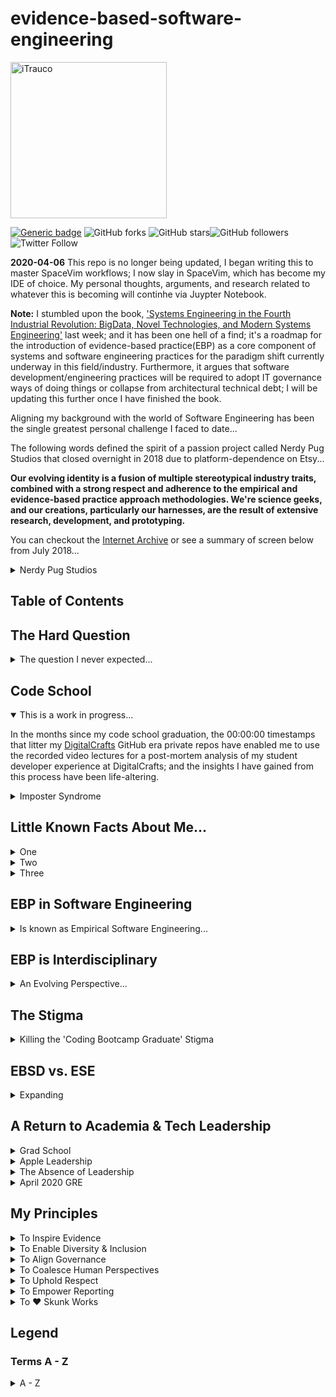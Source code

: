 # evidence-based-software-engineering
<a href="http://trau.co">
<img src="https://github.com/iTrauco/evidence-based-software-engineering/blob/readme-setup/assets/images/ITRAUCO-black.png"
width="250" title="iTrauco" alt="iTrauco"></a>

<!-- BADGES -->
[![Generic badge](https://img.shields.io/badge/iTrauco-EBSD-blue.svg)](https://shields.io/) ![GitHub forks](https://img.shields.io/github/forks/iTrauco/evidence-based-software-engineering?style=social) ![GitHub stars](https://img.shields.io/github/stars/iTrauco/evidence-base-software-engineering?style=social)![GitHub followers](https://img.shields.io/github/followers/iTrauco?label=Follow&style=social) ![Twitter Follow](https://img.shields.io/twitter/follow/iTrauco?style=social)

**2020-04-06** This repo is no longer being updated, I began writing this to master SpaceVim workflows; I now slay in SpaceVim, which has become my IDE of choice. My personal thoughts, arguments, and research related to whatever this is becoming will continhe via Juypter Notebook. 

**Note:** I stumbled upon the book, ['Systems Engineering in the Fourth Industrial Revolution: BigData, Novel Technologies, and Modern Systems Engineering'](https://itrau.co/4THINDUSTRIAL) last week; and it has been one hell of a find; it's a roadmap for the introduction of evidence-based practice(EBP) as a core component of systems and software engineering practices for the paradigm shift currently underway in this field/industry. Furthermore, it argues that software development/engineering practices will be required to adopt IT governance ways of doing things or collapse from architectural technical debt; I will be updating this further once I have finished the book. 


Aligning my background with the world of Software Engineering has been the single greatest personal challenge I faced to date... 

The following words defined the spirit of a passion project called Nerdy Pug Studios that closed overnight in 2018 due to platform-dependence on Etsy... 

**Our evolving identity is a fusion of multiple stereotypical industry traits, combined with a strong respect and adherence to the empirical and evidence-based practice approach methodologies. We're science geeks, and our creations, particularly our harnesses, are the result of extensive research, development, and prototyping.** 

You can checkout the [Internet Archive](https://itrau.co/IA-nps) or see a summary of screen below from July 2018... 
<details><summary>Nerdy Pug Studios</summary>
<p>

<br>
<a href=""><img src="https://github.com/iTrauco/evidence-based-software-engineering/blob/readme-setup/assets/images/nerdy-pug-about.png" title="nerdy-pug-about" alt="nerdy-pug-studios-about"></a>
</br>

</p>
</details>

## Table of Contents



## The Hard Question

<details><summary>The question I never expected...</summary>
<p>

A few days after my code school graduation, I reached out to [Jeff Meyerson](https://www.linkedin.com/in/jeff-meyerson-05275716/), the creator and host of [The Software Engineering Daily(SEDaily) Podcast](https://softwareengineeringdaily.com/) via the shows Slack Channel. 

I have been a devoted listener of this show for three years, in the beginning I understood maybe 20% of what they talked about, but I loved it anyway.   

I just wanted to thank him for the work on does on his podcast, and that I just finished after years of being I could never be a software engineer.  

I love the hard questions he asks on his show, and after congratulating me he asked me a something I wasn't expecting... 

He said... 
```
Now that you can program, what are you going to contribute to the world of software, what impact are you going to have?
```

I never was expecting to be asked such a deep question, and I had no answer, so after a few minutes of silence I said, 'Let me get back to you tomorrow.'

The next day, I still had no answer, so I messaged him and said, " I will have to get back to you on this,'to which  which he replied, 

```
Please do I want to know. 
```

It was his question that sent me on an eight month long journey through empirical and scientific paper research to locate an answer... 

In June of last year, when he asked me this, I knew that I wanted to be a future guest on his show; my goal was to do it within 3 years, so I have about 2 years and 4 months left. 

I still have not replied to him to let him, because I need this repo to outline the next 18 - 24 months as a roadmap to the answer I will give him. 


</p>
</details>

## Code School

<details open><summary>This is a work in progress...</summary>
<p>

In the months since my code school graduation, the 00:00:00 timestamps that litter my [DigitalCrafts](https://digitalcrafts.com) GitHub era private repos have enabled me to use the recorded video lectures for a post-mortem analysis of my student developer experience at DigitalCrafts; and the insights I have gained from this process have been life-altering. 


<details><summary>Imposter Syndrome</summary>
<p>

A few years ago, I started a Masters in Information Systems(IS) but stopped taking classes after completing 1/2 of my program because I was plateaued in my IT career due to an ability to code/program. 

I was always been embarrassed by the BA in General Studies on my resume, so much so that I let the self-doubt of imposter syndrome consume me in my post-DigitalCrafts software industry job search. 

My technical/IT background landed me interviews that most code school grads would have been passed over for by HR/IT Recruiters, and I witnessed firsthand the ‘stigma’ of the ‘coding bootcamp graduate’ stereotype that so many Senior SEs hold. 

This 'stigma' is widespread due to the rise of 'nerd-masculinity' in the field of computer science that occurred in the 1970s to early 1980s as the sector transitioned from a female-dominated one to a male-dominated one, and it remains widespread through senior-level engineering positions in all sectors. 

<details><summary>NETWORKS OF EXCLUSION IN A GENDERED ORGANIZATION IN THE HIGH-TECH INDUSTRY</summary>
<p>

I found the following passage from this [research paper](https://itrau.co/GenderNetworks) particularly insightful on the topic... 

> The masculinization of software and computing occurred later in the 20th century, as again men actively worked to professionalize the field in line with other scientific disciplines, establishing structural and cultural boundaries in ways that excluded women from the field (Misa 2010). Newly-implemented aptitude tests and personality profiling in hiring processes, for example, privileged masculine characteristics. Increasingly specialized job titles and hierarchies distanced high-skilled labor from work seen as low status and routine, offering increased social status, greater autonomy, better pay, and improved opportunities for advancement for men (Ensmenger 2010). As men solidified their hold over computing and engineering, computer culture became associated with “nerds” – young, white, educated men who “tinker” with technology.

> Pages 27 - 28
</p>
</details>
</p>
</details>
</p>
</details>

<!------------------------------------------------>
<!------------------------------------------------>

## Little Known Facts About Me...

<details><summary>One</summary>
<p>

I was a nurse, I graduated from Gordon State College in December 2012 with an Associate of Science in Nursing and immediately passed my NCLEX for my RN license; which I let expire years ago after joining the ranks of Apple corporate. 

I worked professionally as a nurse for a month before quitting, the emotional toll of a career surrounded by illness and death and losing patients every other day was something I could not do. 

The science of modern day nursing education is housed in a school of scientific inquiry and thought known as evidence-based practice(EBP); which requires, at its core, strict and unwavering adherence to the scientific method in the clinical decision making process for the gathering, collection, and analysis of nursing process interventions. 

The human body is viewed as a collection of interconnected systems that, in the absence of homeostatic equilibrium, results from the breakdown of systems over time… 

Blood lab values, toxicology reports, vital signs, urine labs, etc, serve the purpose of providing quantitative data that modern-day nurses interpret based on the presenting signs and symptoms of a patient to determine the best steps to take with the end goal of reestablishing a patients natural homeostatic state. 

</p>
</details>

<details><summary>Two</summary>
<p>

I wanted to go to GA Tech to study computer science, but I am a discalculic; I barely passed College Algebra with a 70. I was essentially told to pick something 'more realistic' that didn't involve the physics and calculus classes required to enter GT as a transfer student. 

What I didn't know at the time, was that my dyscalculia is limited to handwritten numbers and equations on a board, e.g. in the classroom, it doesn't carry over to printed text, numbers, and equations. 

The beauty of code is that doesn't carry over into the domain of vim or IDEs either.

I never struggled with mathematics, I struggled with reading handwritten non-sense on a board during lectures... 
</p>
</details>

<details><summary>Three</summary>
<p>

I entered the world of startups as the ‘Apple’ IT guy at a startup that is now shuttered in the summer of 2017 out of a co-working space I will not disclose the name of…

I won’t go into any granular details, but this place broke me; it was, by far, the most vicious and toxic environment I have ever been in.

I was so committed to making it work and to be viewed as a ‘team player,’ that I allowed myself to be an emotional punching bag for Senior SEs and Project Managers that belittled me to the point of tears some evenings.

Since I had no dedicated space, I came in during the evening hours to set up and ship systems, and it was during these hours that I was subject to this harassment; it was equivalent to that one incident I saw at Apple…

I became so afraid, I lived on eggshells and ‘Don’t shoot I’m not a messenger’ became a phrase I would say if I walked by someone I wasn’t sure of… 

I was in this role for three months, and I have never spoken about it or mentioned it on my resume/LinkedIn because it was an experience I simply wanted to ignore and forget…

</p>
</details>

<!------------------------------------------------>
<!------------------------------------------------>
## EBP in Software Engineering 

<details><summary>Is known as Empirical Software Engineering...</summary>
<p>

Technology, distributed computer systems, coding workflows, networks, etc, are nothing more than interconnected systems that breakdown over time just like the human body, with performance and monitoring metrics/KPIs as the equivalent of toxicology screenings and blood lab values in the operational decisions making process of corrective systems ops interventions. 

Evidence-based practice approach methodologies in the realm of software engineering and design are relatively new concepts, until recently, EBP empiricism simply did not exist in this field. 

I now know that it was this lack of EBP at the heart of my struggles to grasp something as simple as Test Driven Development(TDD); even though I had long demonstrated a technical prowess for the single-direction logic of organizational Domain-Driven Design(DDD) on teams in where the TDD subset of Behavioral Driven Design(BDD) was the norm. 

After months of objective reflection and analysis, I finally located EBP in this field, where is more commonly referred to as Empirical Software Engineering(ESE), but, for the sake of simplicity and habit, I call it Evidence-based Software Design(EBSD). 
</p>
</details>

<!------------------------------------------------>
<!------------------------------------------------>
## EBP is Interdisciplinary

<details><summary>An Evolving Perspective...</summary>
<p>

Four years ago, I wrote the following words in my last undergraduate [research paper](itrau.co/soviettech)...

<details><summary> How Gorbachev's Reforms Synergized the Intentions of the Reagan Doctrine</summary>
<p>

> To highlight the nature of the inefficiencies plaguing the Soviet Union’s industrial capabilities, a review of the technological challenges faced by Gorbachev when he assumed the Office of the General Secretary provides sufficient illustration(Gibbs, 11-14). In 1977, the last year of reliable data, there were an estimated 20,000 computers in the entire Soviet Union, compared to 325,000 in the United States alone(Bailer, 77). It is estimated that by the mid-1980s, there were 25 computers in the United States for every 1 in the Soviet Union, a ratio of 25/1(Bailer, 77).  With a twenty year headstart on research in the newly emerged field of computer science, the West leveraged the power of the microprocessor to automate tasks, calculate vast quantities of data in ever shorter periods of time, and instantly access this information on distributed systems thousands of miles apart through the first computer networks. 

> The United States had unintentionally exploited the artificial existence of Moore’s Law, which dictates, “The capabilities of computers will double every 18 to 24 months(Brock, 34).” Our nation developed the first truly computerized military systems, one such codenamed “ARPANENT(Salus, VIII).” The US even had the audacity to publicly announce what is now popularly referred to as “Project Star Wars(Cort, 77-78),” an idea born from the West’s technological capabilities to place low-earth-orbit satellites in space capable of deflecting Western bound ICBMs(Cort, 78-79). The Soviet Union was in no place to even attempt such a feat, as the rampant technological inadequacies of the USSR culminated in the global embarrassment to the capabilities of the Soviet sciences during the failure of the nuclear power station at Chernobyl in 1986. 

> If there ever was a wakeup call to Soviet leadership, this was it.

</p>
</details>
I understood that runaway technical debt from the failure to automate ‘high-touch’ processes is what led to the collapse of the USSR; modern-day tech firms are operationally no different and just as susceptible to the illusion of stability that unwavering adherence to ‘tradition’  can bring.

<details><summary>Arguments for Empirical Software Engineering Adoption</summary>
<p>

I argue that monolithic ITILv3 driven cultures are the most vulnerable, due to the divisional silos that result from unintentional adherence to industry SOPs that have become relics and artifacts of the past with the rise of AGILE and LEAN ways of doing things in ITILv4.

<details><summary>Empirical Software Engineering: From Discipline to Interdiscipline</summary>
<p>

The following [excerpt](https://itrau.co/gh-ebse2) is the smoking gun I needed to confirm a suspicion, a feeling, a spidey-sense if you will, that the 'high-touch' software discipline of the educational learning model used throughout the 'coding bootcamp' industry has not yet been exposed to EBP in the classroom...

> Although recent developments have improved our empirical understanding of software engineering practices and processes, the current state of evidence is still weak when compared to other more mature fields. A large extent of our everyday practice in software engineering is still governed more by conventional wisdom than it is governed by empirical evidence. This is especially true for the social, cultural, and political aspects of software engineering, such as early stages of development, rendering the inference of robust theories inherently problematic.

> Even though we can observe an increase of empirical studies in the various fields of software engineering research, many studies still do provide either circumstantial evidence by focusing on isolated contexts without taking into account the relation to existing evidence or – worse – they neglect the context completely. The effects are portrayed by Jacobson’s observation in the context of the SEMAT initiative [35]: software engineering is gravely hampered by 
```
1. the prevalence of fads more typical of fashion industry than of an engineering discipline; 

2. the lack of a sound, widely accepted theoretical basis; 

3. the huge number of methods and method variants, with differences little understood and artificially magnified; 

4. the lack of credible experimental evaluation and validation; and finally

5. the split between industry practice and academic research. 
```

[]The consequence of the current situation are best described by Wohlin et al. saying that

```
“
there exists no generally accepted theory in software engineering ... Some laws, hypotheses and conjectures exist, but yet no generally accepted theory
”
```

>As a matter of fact, a large extent of the theories (or theory patterns) we have for software engineering are still transferred from theories in other disciplines (e.g. organisational psychology), sometimes by adopting them, but mostly by transferring them verbatim [37].

> Software engineering itself however is often still governed by folklore turned into facts [38]. Similarly as in other fields before, many theories specific to software engineering emerged from the early times of the discipline where empiricism had no significance at all and where claims by authorities where often treated as facts. One prominent example for such a “fact” is grounded in the wellknown essay by Edsger Dijkstra Go To Statement Considered Harmful [39] from 1968, largely based on reasoning by argument and triggering a public exchange between different scholars via published notes (all considering the previous note as “harmful” itself). Although this exchange fostered an important and fruitful debate in the community at that time, it still remained largely a public exchange between scholars based on reasoning by argument. This did not change until 2015, nearly 50 years lager, when Nagappan et al. [40] published the results of their largescale study analysing C code from GitHub repositories and suggesting that the use of goto statements in practice does not appear to be harmful.
</p>
</details>

Additionally, this applies to countless enterprise technology-first environments, teams, and entire organizations. 

<details><summary>ITILv3 is Legacy</summary>
<p>

ITILv3 is so obsessed with process improvement in the form of written proposals, that metrics and KPIs of any type are never implemented, so the decision-makers in such orgs remain in the dark to their actual state of tech.

The adoption of evidence-based practice approach methodologies as a key component of organizational technology governance strategies acts as a safeguard against 'tradition' and the folklore behind institutionalized SOPs that exist in the form of 'we have always done it this way.' 

I do not have actual numbers or stats, but, past experience in ITILv3 IT and Kanban/DevOps SE environments has provided me with the insight to know that the 'eye-opening' reality for most orgs doesn't occur until an outsider with no understanding of current processes is brought in. 

EBSD adoption goes far beyond the capabilities of Splunk, Nagios, or monitoring tools of any type, because it is something that does not exist as an off the shelf tool; it's a mindset, a perspective, a way of looking at things and searching for scientific, peer-reviewed papers and case studies to assess and test the situation.
</p>
</details> 

EBSD enables an org to exist in a constant state of evolution in response to new and emerging discoveries that drive innovation from the bottom-up, not the top-down.

EBSD is both an art and a science sprinkled with a liberal arts style of critical thinking and analysis that allows an org to exist in a fluidic state of continous enhancement.

</p>
</details>
</p>
</details>

<!------------------------------------------------>
<!------------------------------------------------>
## The Stigma

<details><summary>Killing the 'Coding Bootcamp Graduate' Stigma</summary>
<p>

"Coding bootcamp graduates are NOT engineers..." is what I was told by Senior Software Engineers, but, what I now realize is that this field lacks credible theory and is based largely on 'tradition,' in the absence of inquiry into the multidimensional state of this field through the analysis of the scientific method and the collective advancement towards credible theories, the entire basis for their arguments exists as a house of cards on a straw foundation that is just one huff, and buff, away from being blown into oblivion...

I argue that it is the diversity of the interdisciplinary educational backgrounds of code school grads that empowers us with the knowledge to view the 'state of things' in this field from an entirely outside perspective that will enable, for the first time, concrete theories to be established in this field; it is this advantage that we have over the classically trained Ivy League-educated software engineers of the past. 

Their argument is based on 'tradition,' folklore, and conjecture that's the equivalent of the pseudosciences, and our interdisciplinary backgrounds threaten to expose that reality...

The term software engineering was coined in 1968, at the NATO Software Engineering Conference by the conference chairman 'Bauer' he stated,

```
What we need is software engineering.
```
    
This was the world of a 1960s era 'Mad Men' episode, it portrays the 'boys club' culture at its peak in America, and it is this culture of exclusion to women and minorities of color that serve as the founding fathers of 'software engineering' as a field of study. 

It was this moment in history when the rise of 'nerd masculinity' began to take hold on the field and establish the barriers to diversity and inclusion that still exist today...

The greatest threat to the status quo of the classically trained Ivy-league educated software engineers of the past is the 'God in Gaps' reveal to their existence that is well underway at this moment in time and evident through the continued call to arms to deliver on overdue promises for diversity and inclusion in the upper ranks of every sector.

I argue, that, with the arrival of the mainstreaming of the coding bootcamp phenomena underway today, that the interdisciplinary professional and educational background of student developers brings with it the risk of new perspectives and frameworks of scientific inquiry from fields with robust theories that can be applied to the state of software engineering practices, norms, and beliefs.

Code schools are the gateway for a pool of technical talent with the expertise and a fresh perspective that threaten the state of ‘tradition’ as outsiders turned jury. 

As a founding member of Out In Tech ATL, I am obligated to take this argument into the halls of academia to fight fire with fire. 

We have been stigmatized as being a 'bootleg' caste of wannabe technophiles by the Ivy League-educated software engineers of yesteryear who have failed for fifty years to establish theory that can be peer-review duplicated, it is the absence of doctrine based on the principles of the scientific method that invalidates any claim they have to being  'scientists.' 

```
Extraordinary claims require extraordinary evidence.

- Carl Sagan
```

As a scientist, I have to ask...

```
Where is the evidence that code school graduates are NOT engineers?
```

**Show me the evidence.**
</p>
</details>


<!------------------------------------------------>
<!------------------------------------------------>

## EBSD vs. ESE
<details><summary>Expanding</summary>
<p>

I have come to the conclusion that the term 'Evidence-based Software Design' decribes the traditional process of software development on a team with a least one developer as a 'practitioner' of Empirical Software Engineering. 

EBP, in all of its many forms, should be considered a highly structured way of viewing the world of software engineering through frameworks of scientific inquiry from fields with well established theories. 

There is a lot of expanding I need to do on this, but, the end goal here is to drive EBSD an interdisciplinary.  
</p>
</details>

<!------------------------------------------------>
<!------------------------------------------------>
## A Return to Academia & Tech Leadership

<details><summary>Grad School</summary>
<p>

Without a doubt, I will be entering a graduate program in the next 24 - 36months to pursue an advanced degree with a focus on some aspect of technology...

However, at this time, it is far to early to decide what that degree will be because I don't have a purpose or mission in this industry. 

The purpose of an advanced degree is strategic in nature, and should only be started by someone with an established presence in a specific field or industry; grad school is a highly calculated decision that requires extensive research.

The tactical advantage of a highly vetted graduate program is the emergence of deep analytical awareness for the conceptual frameworks at the heart of an industry or field. 

At this time, I have no mentors or leaders in the tech industry or IT field that I lookup to for guidance and professional career development; my status and influence at Apple was strictly limited to my org in Austin, at this time, I am a nobody. 
</p>
</details>

<details><summary>Apple Leadership</summary>
<p>

Tara Bunch, the SVP of my former org at Apple serves as a testament to the power of strong leadership, and, to this day, the message of her 2013 'One Apple' vision of a unified global company culture still inspires me.

Apple was so much more than just a 'job' to me, it was a way of life. Apple, as a company, became a critical part of my identity. To this stay, I still say 'we' when referring to my time at the company.

Tim Cook, Apple's current CEO, who leads an army of 100,000+ strong, replied within minutes of sending him an email about my roommate, who was a part-time Apple Store employee, having to take on a second part-time job to cover the upfront cost of tuition for the same college class that our third roommate, a corporate part-time Apple employee, had secured a delayed payment agreement for due the tuition assistance benefit that Apple corporate employees working 20+ hours week are elligible for...     

The question I asked was simple, "Are we really 'One Apple'?"

The impact of this chain reaction resulted in the full expansion of company benefits that all PT corporate employees working 20 or more hours a week were are eligible for being extended to all PT retail store employees working the same number of hours in late 2014; I have no idea what went on behind closed doors in Cuptertino after this, I obviously had no part anything beyond speaking up for something I thought Apple Leadership should know... 

I may have left Apple, but the company remains a core part of my identity to this day, and likely will until the day I die.

**Note:** I need to add that this was a group effort, multiple individuals across multiple orgs reached out to Apple leadership in a coordinated effort all at once. 
</p>
</details>


<details><summary>The Absence of Leadership</summary>
<p>

</p>
</details>

<details><summary>April 2020 GRE</summary>
<p>

I knew years ago that I wanted to pursue an advanced graduate degree, I even started a Masters in IS in 2016 and completed three classes before leaving Apple and losing my tuition assistance benefits.  

I had transferred my AS in nursing to SNHU, with a goal of completing a BS in IT, but after three years of taking one class a term with more then a few terms off in order to focus on Apple, I still had at least 1 1/2 years left to go.

I began prepping in October of last year and am proud of myself for sticking to the 15 hour a week study/prep plan I produced; I I am officially registered for the April 26th 2020 Graduate Record Examination!
</p>
</details>

## My Principles
<details><summary>To Inspire Evidence</summary>
<p>

We are at the precipice of the Fourth Industrial Revolution, which will commence with the arrival of true 5G in the mid-2020s upon the completion of the first micro-satellite networks that will exponentially drive data analytics and machine learning AI capabilities past the physical limitations of Moore’s Law; the transition from Documents to Data will be sustained through the adoption of complex predictive health monitoring analytics derived from evidence-based practice(EBP) approach methodologies for cloud-native-to-hybrid infrastructure sustainability with an emphasis on prophylactic operational failure interventions vs. the reactive mentality of today. 

The mass, almost overnight, introduction of EBP into the world of software engineering will see the merging of site-reliability and systems engineering teams into one, similar to DevOps, but with an interdisciplinary twist. Instead of former sysadmins and ops engineers, SRE/Systems Engineering teams will be comprised of engineers and analysts turned coders from every non-computer science discipline, e.g. biology, education, social sciences, legal, and even the  creative arts. 

The exponential speed of the Fourth Industrial Revolution will touch every industry so fast that the traditional schools of thought on computer science and software engineering will be rendered inert in the face of the interdisciplinary scientific frameworks of inquiry required to establish the metrics and KPIs of the coming years… 

EBP opposes tradition, but, at its heart, it is not conclusive or definitive about which course of action to take; instead, practitioners of empirical software engineering apply EBP for insight into the state of things at hand with the end goal of providing decision-makers with quantifiable evidence to enable scientific inquiry, analysis, and interpretation through deductive and inductive reasoning. 

My place in this emerging trend is to encourage, support, and and celebrate both the successes and 'good trys'  of team members that are naturally inquisitive and seek out evidence that can be used to implement new metrics and KPIs for an org through tailored Python data analytics reporting; there will be holdouts, but the collective drive to succeed or fail together is key to inspiring those reluctant to change. 

I have already begun to experiment with new and innovative ways to implement metrics and KPIs at the most granular of levels with Python; though preliminary, and I def could be wrong, but I feel that this work will prove pivotal in the coming years.

My best work has always been inspired by the innovative and badass automation I once saw DevOps engineers do in G Suite; I will never be able to duplicate their work, but I strive to mimic that same ‘wow factor’ response in the things I automate and create. If nothing else, I would want to inspire that same creativity and problem-solving ingenuity in others.
</p>
</details>
<details><summary>To Enable Diversity & Inclusion</summary>
<p>

</p>
</details>


<details><summary>To Align Governance</summary>
<p>

</p>
</details>
<details><summary>To Coalesce Human Perspectives</summary>
<p>


</p>
</details>
<details><summary>To Uphold Respect</summary>
<p>

</p>
</details>
<details><summary>To Empower Reporting</summary>
<p>

</p>
</details>
<details><summary>To ❤️  Skunk Works </summary>
<p>

</p>
</details>

<!--- LEGEND --->
<!-------------->
## Legend

### Terms A - Z
<details><summary>A - Z</summary>
<p>

- Evidence-based Practice(EBP): Any practice that relies on scientific and mathematical evidence to form strong inductive or deductive arguments for guidance and decision-making. Practices that are not evidence-based may rely on tradition, intuition, or other unproven methods.
- Evidence-based Software Design(EBSD): A personally coined term that is fully interchangeable with Empirical Software Engineering(ESE) that denote the exact same thing/idea.
- Empirical Software Engineering(ESE): Is a research area concerned with the empirical observation of software engineering artifacts and the empirical validation of software engineering theories and assumptions.
- Software Engineering(SE): the creation and maintenance of software. But from a research perspective, software engineering is the body of knowledge about the creation and maintenance of software and about the phenomena underlying and emerging from those two activities.
- Post-Mortem Analysis(PMA):  An empirical study method in software engineering. It is an important, but often forgotten, way of gathering empirical knowledge. PMA is ideally performed either soon after the most important milestones and events or at the end of a project, both in s uccessful and unsuccessful software development projects. The benefit is that post-mortems can often reveal findings more frequently and differently than project completion reports alone.
</p>
</details>
